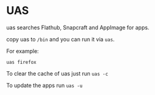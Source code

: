 # UAS

uas searches Flathub, Snapcraft and AppImage for apps.

copy uas to `/bin` and you can run it via `uas`.

For example: 
```
uas firefox
```

To clear the cache of uas just run `uas -c`

To update the apps run `uas -u`